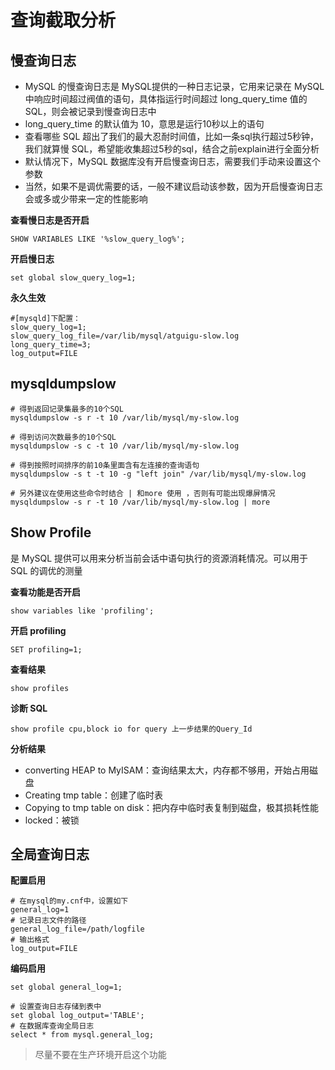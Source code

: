 # 查询截取分析

## 慢查询日志

- MySQL 的慢查询日志是 MySQL提供的一种日志记录，它用来记录在 MySQL 中响应时间超过阀值的语句，具体指运行时间超过 long_query_time 值的SQL，则会被记录到慢查询日志中
- long_query_time 的默认值为 10，意思是运行10秒以上的语句
- 查看哪些 SQL 超出了我们的最大忍耐时间值，比如一条sql执行超过5秒钟，我们就算慢 SQL，希望能收集超过5秒的sql，结合之前explain进行全面分析
- 默认情况下，MySQL 数据库没有开启慢查询日志，需要我们手动来设置这个参数
- 当然，如果不是调优需要的话，一般不建议启动该参数，因为开启慢查询日志会或多或少带来一定的性能影响

**查看慢日志是否开启**

```mysql
SHOW VARIABLES LIKE '%slow_query_log%';
```

**开启慢日志**

```mysql
set global slow_query_log=1;
```

**永久生效**

```shell
#[mysqld]下配置：
slow_query_log=1;
slow_query_log_file=/var/lib/mysql/atguigu-slow.log
long_query_time=3;
log_output=FILE
```

## mysqldumpslow

```mysql
# 得到返回记录集最多的10个SQL
mysqldumpslow -s r -t 10 /var/lib/mysql/my-slow.log
 
# 得到访问次数最多的10个SQL
mysqldumpslow -s c -t 10 /var/lib/mysql/my-slow.log
 
# 得到按照时间排序的前10条里面含有左连接的查询语句
mysqldumpslow -s t -t 10 -g "left join" /var/lib/mysql/my-slow.log
 
# 另外建议在使用这些命令时结合 | 和more 使用 ，否则有可能出现爆屏情况
mysqldumpslow -s r -t 10 /var/lib/mysql/my-slow.log | more
```

## Show Profile

是 MySQL 提供可以用来分析当前会话中语句执行的资源消耗情况。可以用于 SQL 的调优的测量

**查看功能是否开启**

```mysql
show variables like 'profiling';
```

**开启 profiling**

```mysql
SET profiling=1;
```

**查看结果**

```mysql
show profiles
```

**诊断 SQL**

```mysql
show profile cpu,block io for query 上一步结果的Query_Id
```

**分析结果**

- converting HEAP to MyISAM：查询结果太大，内存都不够用，开始占用磁盘
- Creating tmp table：创建了临时表
- Copying to tmp table on disk：把内存中临时表复制到磁盘，极其损耗性能
- locked：被锁

## 全局查询日志

**配置启用**

```mysql
# 在mysql的my.cnf中，设置如下
general_log=1   
# 记录日志文件的路径
general_log_file=/path/logfile
# 输出格式
log_output=FILE
```

**编码启用**

```mysql
set global general_log=1;

# 设置查询日志存储到表中
set global log_output='TABLE';
# 在数据库查询全局日志
select * from mysql.general_log;
```

> 尽量不要在生产环境开启这个功能